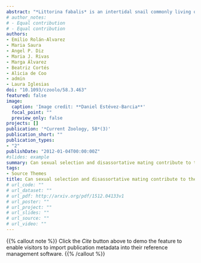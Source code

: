 ```yaml
---
abstract: "*Littorina fabalis* is an intertidal snail commonly living on the brown algae *Fucus vesiculosus* and showing frequent shell-color polymorphisms in the wild. The evolutionary mechanism underlying this polymorphism is currently unknown. Shell color variation was studied in mated and non-mated specimens of this species from different microareas in one locality from NW Spain, in order to estimate sexual selection and assortative mating that may (still) be operating in this population. The analyses across microareas allowed us to investigate frequency-dependent selection and assortative mating components, mechanisms that could maintain the polymorphism. The presence of shell scars caused by crab attacks, an environmental variable not related with sexual selection or assortative mating, was used as experimental control. This study provides new evidence of significant disassortative mating and some degree of sexual selection against some shell colors, supporting the results found 21 years ago in a similar study, i.e. in the same species and locality. The similarity of these estimates during the studied period suggests that this experimental approach is consistent and valid to be extended to other populations and organisms. In addition, sexual selection and assortative mating estimates did not change across microareas differing in shell color frequencies, suggesting than the polymorphism can not be maintained by a frequency-dependent (sexual selection-based) mechanism. Our main hypothesis is that negative assortative mating could contribute to the maintenance of the polymorphism, perhaps by males showing distinct female color preferences when searching for mates."
# author_notes:
# - Equal contribution
# - Equal contribution
authors:
- Emilio Rolán-Alvarez
- Maria Saura
- Angel P. Diz
- Maria J. Rivas
- Marga Álvarez
- Beatriz Cortés
- Alicia de Coo
- admin
- Laura Iglesias
doi: "10.1093/czoolo/58.3.463"
featured: false
image:
  caption: 'Image credit: **Daniel Estévez-Barcia**'
  focal_point: ""
  preview_only: false
projects: []
publication: '*Current Zoology, 58*(3)'
publication_short: ""
publication_types:
- "2"
publishDate: "2012-01-04T00:00:00Z"
#slides: example
summary: Can sexual selection and disassortative mating contribute to the maintenance of a shell color polymorphism in an intertidal marine snail?
tags:
- Source Themes
title: Can sexual selection and disassortative mating contribute to the maintenance of a shell color polymorphism in an intertidal marine snail?
# url_code: ""
# url_dataset: ""
# url_pdf: http://arxiv.org/pdf/1512.04133v1
# url_poster: ""
# url_project: ""
# url_slides: ""
# url_source: ""
# url_video: ""
---
```


{{% callout note %}}
Click the *Cite* button above to demo the feature to enable visitors to import publication metadata into their reference management software.
{{% /callout %}}

